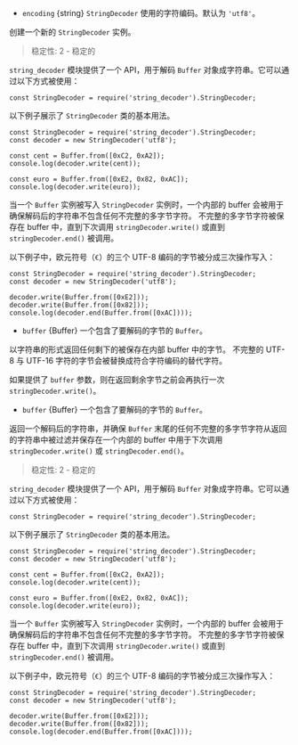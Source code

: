 <!-- YAML
added: v0.1.99
-->

* `encoding` {string} `StringDecoder` 使用的字符编码。默认为 `'utf8'`。

创建一个新的 `StringDecoder` 实例。



> 稳定性: 2 - 稳定的

`string_decoder` 模块提供了一个 API，用于解码 `Buffer` 对象成字符串。它可以通过以下方式被使用：

	
    const StringDecoder = require('string_decoder').StringDecoder;
	

以下例子展示了 `StringDecoder` 类的基本用法。

	
    const StringDecoder = require('string_decoder').StringDecoder;
    const decoder = new StringDecoder('utf8');
    
    const cent = Buffer.from([0xC2, 0xA2]);
    console.log(decoder.write(cent));
    
    const euro = Buffer.from([0xE2, 0x82, 0xAC]);
    console.log(decoder.write(euro));
	

当一个 `Buffer` 实例被写入 `StringDecoder` 实例时，一个内部的 buffer 会被用于确保解码后的字符串不包含任何不完整的多字节字符。
不完整的多字节字符被保存在 buffer 中，直到下次调用 `stringDecoder.write()` 或直到 `stringDecoder.end()` 被调用。

以下例子中，欧元符号（`€`）的三个 UTF-8 编码的字节被分成三次操作写入：

	
    const StringDecoder = require('string_decoder').StringDecoder;
    const decoder = new StringDecoder('utf8');
    
    decoder.write(Buffer.from([0xE2]));
    decoder.write(Buffer.from([0x82]));
    console.log(decoder.end(Buffer.from([0xAC])));
	


<!-- YAML
added: v0.9.3
-->

* `buffer` {Buffer} 一个包含了要解码的字节的 `Buffer`。

以字符串的形式返回任何剩下的被保存在内部 buffer 中的字节。
不完整的 UTF-8 与 UTF-16 字符的字节会被替换成符合字符编码的替代字符。

如果提供了 `buffer` 参数，则在返回剩余字节之前会再执行一次 `stringDecoder.write()`。


<!-- YAML
added: v0.1.99
-->

* `buffer` {Buffer} 一个包含了要解码的字节的 `Buffer`。

返回一个解码后的字符串，并确保 `Buffer` 末尾的任何不完整的多字节字符从返回的字符串中被过滤并保存在一个内部的 buffer 中用于下次调用 `stringDecoder.write()` 或 `stringDecoder.end()`。



> 稳定性: 2 - 稳定的

`string_decoder` 模块提供了一个 API，用于解码 `Buffer` 对象成字符串。它可以通过以下方式被使用：

	
    const StringDecoder = require('string_decoder').StringDecoder;
	

以下例子展示了 `StringDecoder` 类的基本用法。

	
    const StringDecoder = require('string_decoder').StringDecoder;
    const decoder = new StringDecoder('utf8');
    
    const cent = Buffer.from([0xC2, 0xA2]);
    console.log(decoder.write(cent));
    
    const euro = Buffer.from([0xE2, 0x82, 0xAC]);
    console.log(decoder.write(euro));
	

当一个 `Buffer` 实例被写入 `StringDecoder` 实例时，一个内部的 buffer 会被用于确保解码后的字符串不包含任何不完整的多字节字符。
不完整的多字节字符被保存在 buffer 中，直到下次调用 `stringDecoder.write()` 或直到 `stringDecoder.end()` 被调用。

以下例子中，欧元符号（`€`）的三个 UTF-8 编码的字节被分成三次操作写入：

	
    const StringDecoder = require('string_decoder').StringDecoder;
    const decoder = new StringDecoder('utf8');
    
    decoder.write(Buffer.from([0xE2]));
    decoder.write(Buffer.from([0x82]));
    console.log(decoder.end(Buffer.from([0xAC])));
	


